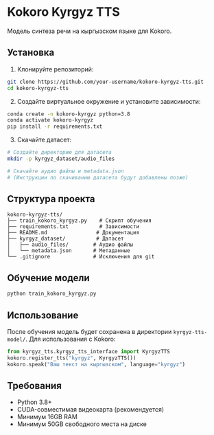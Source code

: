 # Kokoro Kyrgyz TTS

Модель синтеза речи на кыргызском языке для Kokoro.

## Установка

1. Клонируйте репозиторий:
```bash
git clone https://github.com/your-username/kokoro-kyrgyz-tts.git
cd kokoro-kyrgyz-tts
```

2. Создайте виртуальное окружение и установите зависимости:
```bash
conda create -n kokoro-kyrgyz python=3.8
conda activate kokoro-kyrgyz
pip install -r requirements.txt
```

3. Скачайте датасет:
```bash
# Создайте директорию для датасета
mkdir -p kyrgyz_dataset/audio_files

# Скачайте аудио файлы и metadata.json
# (Инструкции по скачиванию датасета будут добавлены позже)
```

## Структура проекта

```
kokoro-kyrgyz-tts/
├── train_kokoro_kyrgyz.py    # Скрипт обучения
├── requirements.txt          # Зависимости
├── README.md                # Документация
├── kyrgyz_dataset/          # Датасет
│   ├── audio_files/        # Аудио файлы
│   └── metadata.json       # Метаданные
└── .gitignore              # Исключения для git
```

## Обучение модели

```bash
python train_kokoro_kyrgyz.py
```

## Использование

После обучения модель будет сохранена в директории `kyrgyz-tts-model/`. Для использования с Kokoro:

```python
from kyrgyz_tts.kyrgyz_tts_interface import KyrgyzTTS
kokoro.register_tts("kyrgyz", KyrgyzTTS())
kokoro.speak("Ваш текст на кыргызском", language="kyrgyz")
```

## Требования

- Python 3.8+
- CUDA-совместимая видеокарта (рекомендуется)
- Минимум 16GB RAM
- Минимум 50GB свободного места на диске 